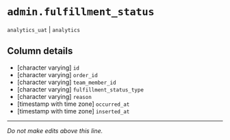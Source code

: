 # `admin.fulfillment_status`
`analytics_uat` | `analytics`

## Column details
* [character varying] `id`
* [character varying] `order_id`
* [character varying] `team_member_id`
* [character varying] `fulfillment_status_type`
* [character varying] `reason`
* [timestamp with time zone] `occurred_at`
* [timestamp with time zone] `inserted_at`

-------------------------------------------------------------------------------
*Do not make edits above this line.*
